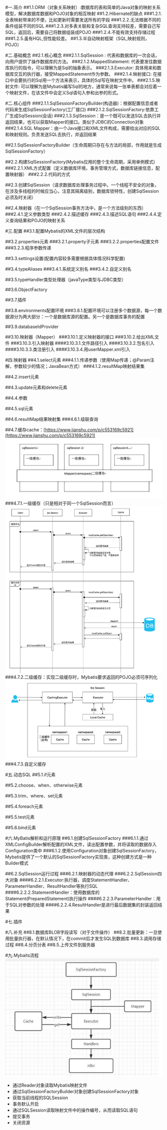 #一.简介
##1.1.ORM（对象关系映射）:数据库的表和简单的Java对象的映射关系模型，解决数据库数据和POJO对象的相互映射
##1.2.Hibernate的缺点
###1.2.1.全表映射带来的不便，比如更新时需要发送所有的字段
###1.2.2.无法根据不同的条件组装不同的SQL
###1.2.3.对多表关联和复杂SQL查询支持较差，需要自己写SQL，返回后，需要自己将数据组装成POJO
###1.2.4.不能有效支持存储过程
###1.2.5.虽有HQL,但性能较差。
##1.3.半自动映射框架（SQL,映射规则，POJO）


#二.基础概念
##2.1.核心概念
###2.1.1.SqlSession : 代表和数据库的一次会话，向用户提供了操作数据库的方法。
###2.1.2.MappedStatement: 代表要发往数据库执行的指令，可以理解为是Sql的抽象表示。
###2.1.3.Executor: 具体用来和数据库交互的执行器，接受MappedStatement作为参数。
###2.1.4.映射接口: 在接口中会要执行的Sql用一个方法来表示，具体的Sql写在映射文件中。
###2.1.5.映射文件: 可以理解为是Mybatis编写Sql的地方，通常来说每一张单表都会对应着一个映射文件，在该文件中会定义Sql语句入参和出参的形式。

#二.核心组件
###2.1.1.SqlSessionFactoryBuilder(构造器)：根据配置信息或者代码来生成SqlSessionFactory(工厂接口)
###2.1.2.SqlSessionFactory:依靠工厂生成SqlSession(会话)
###2.1.3.SqlSession：是一个既可以发送SQL去执行并返回结果，也可以获取Mapper的接口。类似于JDBC的Connection对象
###2.1.4.SQL Mapper：由一个Java接口和XML文件构成，需要给出对应的SQL和映射规则。负责发送SQL去执行，并返回结果

##2.1.SqlSessionFactoryBuilder（生命周期只存在与方法的局部，作用就是生成SqlSessionFactory）


##2.2.构建SqlSessionFactory(Mybatis应用的整个生命周期，采用单例模式)
###2.2.1.XML方式配置（定义数据库环境，事务管理方式，数据库链接信息，配置映射器）
###2.2.2.代码的方式

##2.3.创建SqlSession（请求数据库处理事务过程中。一个线程不安全的对象，在涉及多线程的时候应当心，注意其隔离级别，数据库锁特性，创建SqlSession必须及时关闭）


##2.4.映射器（在一个SqlSession事务方法中，是一个方法级别的东西）
###2.4.1.定义参数类型
###2.4.2.描述缓存
###2.4.3.描述SQL语句
###2.4.4.定义查询结果和POJO的映射关系




#三.配置
##3.1.配置Mybatis的XML文件的层次结构
    <?xml version="1.0" encoding="UTF-8"?>
	<configuration> <!--配置-->
		<properties/> <!--属性-->
		<setting/> <!--设置-->
		<typeAliases/> <!--类型别名-->
		<typeHandlers/> <!--类型处理器-->
		<objectFactory/> <!--对象工厂-->
		<plugins/> <!--插件-->
		<environments> <!--配置环境-->
			<environment> <!--环境配置-->
				<transactionManager/> <!--事务管理器-->
				<dataSource/> <!--数据源-->
			<environment/>
		<environments/>
		<databaseIdProvider/> <!--数据库厂商标识-->
		<mappers/> <!--映射器-->
	</configuration>
	
##3.2.properties元素
###3.2.1.property子元素
###3.2.2.properties配置文件
###3.2.3.程序参数传递


##3.3.settings设置(配置内容较多需要根据具体情况科学配置)


##3.4.typeAliases
###3.4.1.系统定义别名
###3.4.2.自定义别名


##3.5.typeHandler类型处理器（javaType类型与JDBC类型）

##3.6.ObjectFactory

##3.7.插件


##3.8.environments配置环境
###3.8.1.配置环境可以注册多个数据源，每一个数据源分为两大部分：一个是数据库源的配置。另一个是数据库事务的配置

##3.9.databaseIdProvider


##3.10.映射器（Mapper）
###3.10.1.定义映射器的接口
###3.10.2.给出XML文件
###3.10.3.引入映射器
####3.10.3.1.文件路径引入
####3.10.3.2.包名引入
####3.10.3.3.类注册引入
####3.10.3.4.用userMapper.xml引入


#四.映射器
##4.1.select元素
###4.1.1.传递参数（使用Map传递；@Param注解，参数较少的情况；JavaBean方式）
###4.1.2.resultMap映射结果集


##4.2.insert元素

##4.3.update元素和delete元素

##4.4.参数

##4.5.sql元素

##4.6.resultMap结果映射集
###4.6.1.级联查询

##4.7.缓存cache：[https://www.jianshu.com/p/c553169c5921](https://www.jianshu.com/p/c553169c5921)
![](https://github.com/HelloWucq/working-knowledge-point/raw/master/%E5%AD%A6%E4%B9%A0%E5%9B%BE%E7%89%87/MyBaits%E7%9A%84%E7%BC%93%E5%AD%98.png)
###4.7.1.一级缓存（只是相对于同一个SqlSession而言）
![](https://github.com/HelloWucq/working-knowledge-point/raw/master/%E5%AD%A6%E4%B9%A0%E5%9B%BE%E7%89%87/MyBaits%E4%B8%80%E7%BA%A7%E7%BC%93%E5%AD%98%E6%89%A7%E8%A1%8C%E6%97%B6%E5%BA%8F%E5%9B%BE.png)
###4.7.2.二级缓存：实现二级缓存时，Mybatis要求返回的POJO必须可序列化
![](https://github.com/HelloWucq/working-knowledge-point/raw/master/%E5%AD%A6%E4%B9%A0%E5%9B%BE%E7%89%87/Mybaits%E4%BA%8C%E7%BA%A7%E7%BC%93%E5%AD%98%E6%B5%81%E7%A8%8B%E5%9B%BE.png)
###4.7.3.自定义缓存



#五.动态SQL
##5.1.if元素

##5.2.choose、when、otherwise元素

##5.3.trim、where、set元素

##5.4.foreach元素


##5.5.test元素


##5.6.bind元素

#六.MyBatis解析和运行原理
##6.1.创建SqlSessionFactory
###6.1.1.通过XMLConfigBuilder解析配置的XML文件，读出配置参数，并将读取的数据存入Configuration类中
###6.1.2.使用Configuration对象创建SqlSessionFactory，Mybatis提供了一个默认的SqlSessionFactory实现类，这种创建方式是一种Builder模式


##6.2.SqlSession运行过程
###6.2.1.映射器的动态代理
###6.2.2.SqlSession四大对象
####6.2.2.1.Executor:执行器，调度StatementHandler、ParameterHandler、ResultHandler等执行SQL
####6.2.2.2.StatementHandler：使用数据库的Statement(PreparedStatement)执行操作
####6.2.2.3.ParameterHandler：用于SQL对参数的处理
####6.2.2.4.ResultHandler是进行最后数据集的封装返回结果



#七.插件



#八.补充
##8.1.数据库BLOB字段读写（对于文件操作）
##8.2.批量更新：一旦使用批量执行器，在默认情况下，在commit后才发生SQL到数据库
##8.3.调用存储过程
##8.4.分页分表
##8.5.上传文件到服务器

#九.Mybaits流程
![](https://github.com/HelloWucq/working-knowledge-point/raw/master/%E5%AD%A6%E4%B9%A0%E5%9B%BE%E7%89%87/Mybaits%E6%B5%81%E7%A8%8B%E5%9B%BE.png)
- 通过Reader对象读取Mybatis映射文件
- 通过SqlSessionFactoryBuilder对象创建SqlSessionFactory对象
- 获取当前线程的SQLSession
- 事务默认开启
- 通过SQLSession读取映射文件中的操作编号，从而读取SQL语句
- 提交事务
- 关闭资源
























